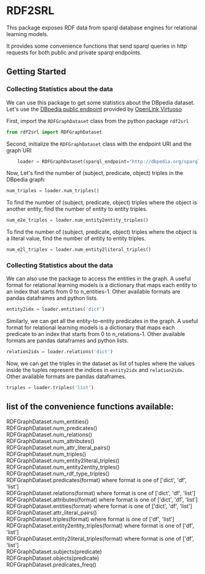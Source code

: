 # RDF2SRL

This package exposes RDF data from sparql database engines for relational 
learning models.

It provides some convenience functions that send sparql queries in http 
requests for both public and private sparql endpoints. 

## Getting Started
### Collecting Statistics about the data
We can use this package to get some statistics about the DBpedia dataset.
Let's use the [DBpedia public endpoint](http://dbpedia.org/sparql) provided 
by [OpenLink Virtuoso](http://dbpedia.org/page/Virtuoso_Universal_Server)

First, import the ```RDFGraphDataset``` class from the python package ```rdf2srl```
```python
from rdf2srl import RDFGraphDataset
```
Second,
initialize the ```RDFGraphDataset``` class with the endpoint URI and the graph URI
```python
    loader = RDFGraphDataset(sparql_endpoint="http://dbpedia.org/sparql", graph_name='http://dbpedia.org/')
```
Now, Let's find the number of (subject, predicate, object) triples in the DBpedia graph:
```python
num_triples = loader.num_triples()
```
To find the number of (subject, predicate, object) triples where the object is another entity,
find the number of entity to entity triples.
```python
num_e2e_triples = loader.num_entity2entity_triples()
```
To find the number of (subject, predicate, object) triples where the object is a literal value,
find the number of entity to entity triples.
```python
num_e2l_triples = loader.num_entity2literal_triples()
```
### Collecting Statistics about the data

We can also use the package to access the entities in the graph. A useful format for
relational learning models is a dictionary that maps each entity to an index that starts
from 0 to n_entities-1. Other available formats are pandas dataframes and python lists.
```python
entity2idx = loader.entities('dict')
```
Similarly, we can get all the entity-to-entity predicates in the graph. A useful format for
relational learning models is a dictionary that maps each predicate to an index that starts
from 0 to n_relations-1. Other available formats are pandas dataframes and python lists.
```python
relation2idx = loader.relations('dict')
```
Now, we can get the triples in the dataset as list of tuples where the values inside the tuples represent the
indices in ```entity2idx``` and ```relation2idx```. Other available formats are pandas dataframes.
```python
triples = loader.triples('list')
```

## list of the convenience functions available:
RDFGraphDataset.num_entities()  
RDFGraphDataset.num_predicates()  
RDFGraphDataset.num_relations()  
RDFGraphDataset.num_attributes()  
RDFGraphDataset.num_attr_literal_pairs()  
RDFGraphDataset.num_triples()  
RDFGraphDataset.num_entity2literal_triples()  
RDFGraphDataset.num_entity2entity_triples()  
RDFGraphDataset.num_rdf_type_triples()  
RDFGraphDataset.predicates(format) where format is one of ['dict', 'df', 'list']  
RDFGraphDataset.relations(format) where format is one of ['dict', 'df', 'list']  
RDFGraphDataset.attributes(format) where format is one of ['dict', 'df', 'list']  
RDFGraphDataset.entities(format) where format is one of ['dict', 'df', 'list']  
RDFGraphDataset.attr_literal_pairs()  
RDFGraphDataset.triples(format) where format is one of ['df', 'list']  
RDFGraphDataset.entity2entity_triples(format) where format is one of ['df', 'list']  
RDFGraphDataset.entity2literal_triples(format) where format is one of ['df', 'list']  
RDFGraphDataset.subjects(predicate)  
RDFGraphDataset.objects(predicate)  
RDFGraphDataset.predicates_freq()  